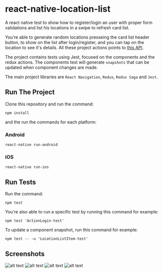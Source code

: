 # react-native-location-list
A react native test to show how to register/login an user with proper form validations and list his locations in a swipe to refresh card list. 

You're able to generate random locations presseing the card list header button, to show on the list after login/register, and you can tap on the location to see it's details. All these project actions points to [this API](https://github.com/iclinic/api-desafio-mobile/blob/master/docs/API.md).

The project contains tests using Jest, focused on the components and the redux actions. The components test will generate `snapshots` that can be updated when component changes are made.

The main project libraries are `React Navigation`, `Redux`, `Redux Saga` and `Jest`.

## Run The Project
Clone this repository and run the command:
```shell
npm install
```
and the run the commands for each platform:
### Android
`react-native run-android`
### iOS
`react-native run-ios`

## Run Tests
Run the command:
```shell
npm test
```
You're also able to run a specific test by running this command for example:
```shell
npm test 'ActionLogin-test'
```
To update a component snapshot, run this command for example:
```shell
npm test -- -u 'LocationListItem-test'
```

## Screenshots
![alt text](https://lh3.googleusercontent.com/X2owuvJWnouMtP_OpI0fAEvRWz68Gio5g9cQUeIFNB2rZJYPvHv0Ryk1X72sypuhAjllr9tHAlSnp_eSkBeS_3fdvL7ogYGd2XSFe3cQnz86P7wHTMcDH1J5yzqHHn-_FFzviWcbwc7CSzzEMFfTA5h283vPm1J31nB89fQ46p7CcdeYQV0NCHi65jCqY2LLV2ZXcV1m1lpbacoi_oO-c3o-dNRaXzn01jtT9uiSG7YraZnmQvDKwvzWjear5uUg8O2UNwTiecn0pmqIK6PMLHSnvZWdWi4k3Q_LFFJL2eystpvjwF5w3iGMQhFfrTRoEP_Er0u-Q8zvn5el2RztSLeewSQTOYwJ8-55hCnzekH23fhRiuj1wVNSbVYW5PGsX0SgTqy4dlEzlvwj7rSaimwmizzPmsyvdrXBhHExMmIZSU1ROg4JTDXjXnhIuuSPlSqCsNu9ZbAo2ZEiHW_8rxltNi9OmFmVEWdFFIt_yxThYhhAAO3PUz5m69CATYh6dWm1L0JiATP-SpIpelDOXuyDi0pUbJ6Wn0pWwJsiLd0LX8lZrP5qqhdbY0ZoI7oco_-qktKN9qtpY4k3UljQgkAvzStR7BPAYRqrVIdjZaYMtGX8jpeGd3YNVRaPJtrO1SnsGiosmGQgByficP9VP22g=w325-h577-no)
![alt text](https://lh3.googleusercontent.com/0-tE6gTWm1s12g5lVVtxDdadmjoot1s2nsC6JPt1XOsw1QDYeU1moKmzw9yj1tFN-KU21SLeGuL_i4zQ6InmuO0eOIF214yzMmJJ8dh7JnOC5smKXT0mLCE3NgfrYElglJySi8U-DXrswsZS3GVbOo6p9zfd27jeCSuAmjm2Kfa8UZbG-vpK38TjOaqvIrxznOoNBtYs_wb2sdh2nbMesyIT4Muocc5bEHiBOqqOUpnKjjmNUnKbCrGg5qX503gaVSv6ytpwoqZAyQBQ96FUkaJ2q9sX_mFoEtHVyTGCsdFCADjWXSrnEFy2X_1ZoIQqfFQT6vYYXCN-xQ55hsGTNfNkLI9bODmQJ0KlRnDP5iCM1uYThr0dtK5crJrokHwQCTiPjat98A9UmmYvvloME1ePZ2dkI7bjsi2EwykLf3OwX_NOSgxhmarA0uC74i6se2VQoTIzFyjhbOsFdtBJ0lBGsXoG8MO0MPGzr4W_xjG6_i2kI4JOGXogZIy6-jK2f07QGcrT059rZ_iorICucDTa9zJH43kOSoLTk7WsXDce_oKo6SVq2NNwat4S3f4PrVlEM-tp-eu9rx1rTPF1cMDXcH0KbB9L7CfkpADFD6_dcBSrbUh3hv9TTi0NZyVfMdzUsSrL3-x15UMMcAHNKC0P=w325-h577-no)
![alt text](https://lh3.googleusercontent.com/i8SBjQhZwNXjUjysUjg2_1wqmNk_1ZyUXrab3AHc6KnQK5e4cGEwJbDww302hY8bcVnUtkROfW0JtDAn4bGXC3Y25g3HqwSDY2kpOwlJNoL2kwl-MGTjXYmGYiBdjtrvCzo7WWL1nPeZu9rSl8-NEU_1fIojJp7lqdq9SWoNJkUysbvmQb7ZHG9eRSJ-oUnO6wcbSmGW_PfP9yg4ANIE31_e4scOogY85zqUHfzoP2UPnYoOP-K7AS0SyFYI7JGaWrbJd8bM1E-nGPkkti7Rfbn-uZizQZVx6SpJLaDgulf2HLDOpK8Awy8fC8RSHg6yKOpnMMEX54n-AA06diD9rQEiuIc87rqxmKEhbswN-3POFgCDzq9Ka4Nrz6YNy68-Z-6jk7nj0uB3shAlAwK8Qea2vEPDgFs7dOQI3GYzLuO5CmPzKCFe755Eehj2o5aJGvox9NzOpVdDr9C6VVLcvxeFNzwMthk0ZPmxJgvweJh-2cbQKIAhf--a2TLN2HdNAuYaIZbhveJfw7-O6EU1C72R0d42_OCdzi-dZN3FM5w-S5E40AsG67eqBZWs6WBDLTIP1G2-CsBJNb_CyBA4pEAE66AAztwWUi4YIVrNJs1X9tpgThI6bDpauFQaNbfUiFs3bsThx4RbCVpdaFweQO4X=w325-h577-no)
![alt text](https://lh3.googleusercontent.com/FUf4opx2gr_IGdryAkb-isXsKkSEKAuIX2NqDIMvUma4SWz6s48nvnSpTVKevYjzsnvQYv1TrQ9PmWeh_xSbqTQwZRfaJ8m0RhkuOJUleT8hYu7ejDiHXZgybc-kc3HeqojjNs_M6rayroT4fT1QJp8iICID31ngB-1ySb39wDg_A3dSwsqGJuwdkKDjU7IM0Je_nBcVpeIH7vLkbWUOVgqnfgZEIuu7-0nPWyiJ0BbvjqFWa-Kgo6-mrIv6RKj5zr_ksPF7Z8qxRBx5jQp8IV6AIPF5uiAqLYW257JJOqqcRl5QXeKincj1NKXtOrL8yVOAdUn1e46QBBTtUPspvfLR8q5fIGvydh82WG4Z4qsMDmKHg7zxRB8u-6WbkM1OOedEBAz-LW-Z55tObjHHlNPQpFxubvyvZGTQmUFxl1UqoBbqUoGU9KrQPMQhylViqXRM7_9LzDcTDr6Pu-qcMOtQASEL3jyx1aZ5299qO9LZnI0_XR2gILluXfjCTYIthobd9f82_glCEOKrTx0fNHwAUZuZP7NUyDe5AC0GhFP7SZIBzJ-1ovTprnG2g1ai_eqpcXWgHtZTBhzgzuv-oEw-XhejD9CYuYcU-xa3A_YKqvSM9KGFwQBQgfYvxwOXkC2ocJtufbmHIq9cJ-t9kl-q=w325-h577-no)
